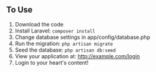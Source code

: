 ## To Use
1. Download the code
2. Install Laravel: `composer install`
3. Change database settings in app/config/database.php
4. Run the migration: `php artisan migrate`
5. Seed the database: `php artisan db:seed`
6. View your application at: http://example.com/login
7. Login to your heart's content!
